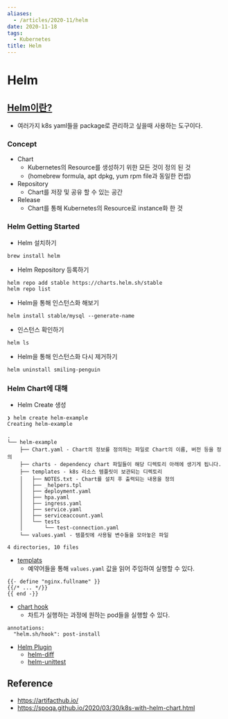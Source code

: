 ```yaml
---
aliases:
  - /articles/2020-11/helm
date: 2020-11-18
tags:
  - Kubernetes
title: Helm
---
```

# Helm
## [Helm이란?](https://helm.sh/)
- 여러가지 k8s yaml들을 package로 관리하고 싶을때 사용하는 도구이다.

### Concept
- Chart
    - Kubernetes의 Resource를 생성하기 위한 모든 것이 정의 된 것
    - (homebrew formula, apt dpkg, yum rpm file과 동일한 컨셉)
- Repository
    - Chart를 저장 및 공유 할 수 있는 공간
- Release
    - Chart를 통해 Kubernetes의 Resource로 instance화 한 것

### Helm Getting Started
- Helm 설치하기
```
brew install helm
```

- Helm Repository 등록하기
```
helm repo add stable https://charts.helm.sh/stable
helm repo list
```

- Helm을 통해 인스턴스화 해보기
```
helm install stable/mysql --generate-name
```

- 인스턴스 확인하기
```
helm ls
```

- Helm을 통해 인스턴스화 다시 제거하기
```
helm uninstall smiling-penguin
```

### Helm Chart에 대해
- Helm Create 생성

```
❯ helm create helm-example
Creating helm-example

.
└── helm-example
    ├── Chart.yaml - Chart의 정보를 정의하는 파일로 Chart의 이름, 버전 등을 정의
    ├── charts - dependency chart 파일들이 해당 디렉토리 아래에 생기게 됩니다.
    ├── templates - k8s 리소스 템플릿이 보관되는 디렉토리
    │   ├── NOTES.txt - Chart를 설치 후 출력되는 내용을 정의
    │   ├── _helpers.tpl
    │   ├── deployment.yaml
    │   ├── hpa.yaml
    │   ├── ingress.yaml
    │   ├── service.yaml
    │   ├── serviceaccount.yaml
    │   └── tests
    │       └── test-connection.yaml
    └── values.yaml - 템플릿에 사용될 변수들을 모아놓은 파일

4 directories, 10 files
```

- [templats](https://helm.sh/docs/chart_best_practices/templates/)
    - 예약어들을 통해 `values.yaml` 값을 읽어 주입하여 실행할 수 있다.

```
{{- define "nginx.fullname" }}
{{/* ... */}}
{{ end -}}
```

- [chart hook](https://helm.sh/ko/docs/topics/charts_hooks/)
    - 차트가 실행하는 과정에 원하는 pod들을 실행할 수 있다.

```
annotations:
  "helm.sh/hook": post-install
```

- [Helm Plugin](https://helm.sh/docs/community/related/#helm-plugins)
    - [helm-diff](https://github.com/databus23/helm-diff)
    - [helm-unittest](https://github.com/lrills/helm-unittest#get-started)

## Reference
- <https://artifacthub.io/>
- <https://spoqa.github.io/2020/03/30/k8s-with-helm-chart.html>
